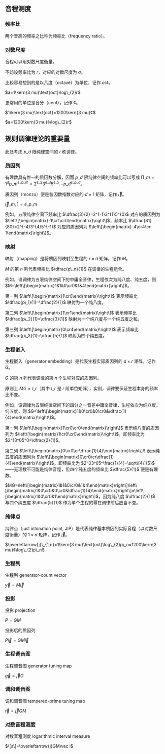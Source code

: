 ## 音程测度
### 频率比
两个音高的频率之比称为频率比（frequency ratio）。

### 对数尺度
音程可以用对数尺度衡量。

不妨设频率比为 $r$，对应的对数尺度为 $a$。

比较容易想到的是以八度（octave）为单位，记作 $\text{oct}$。

$a=1\kern{3 mu}\text{oct}\log\_{2}r$

更常用的单位是音分（cent），记作 $¢$。

$1\kern{3 mu}\text{oct}=1200\kern{3 mu}¢$

$a=1200\kern{3 mu}¢\log\_{2}r$

## 规则调律理论的重要量
此处考虑 $p\_d$ 限纯律空间的 $r$ 秩调律。

### 质因列
有理数具有惟一的质因数分解，因而 $p\_d$ 限纯律空间的频率比可以写成 $\displaystyle\prod\_{m=1}^{d}p\_m^{e\_{p\_m}}=2^{e\_2}3^{e\_3}5^{e\_5}\cdots p\_d^{e\_{p\_d}}$。

质因列（monzo）便是各因数指数对应的 $d\times 1$ 矩阵，记作 $\vec i$。

$\vec i\_{m,1}=e\_{p\_m}$

例如，五限纯律空间下频率比 $\dfrac{3}{2}=2^{-1}3^{1}5^{0}$ 对应的质因列为 $\left\[\begin{matrix}-1\cr1\cr0\end{matrix}\right\]$，频率比 $\dfrac{81}{80}=2^{-4}3^{4}5^{-1}$ 对应的质因列为 $\left\[\begin{matrix}-4\cr4\cr-1\end{matrix}\right\]$。

### 映射
映射（mapping）是将质因列映射至生程的 $r\times d$ 矩阵，记作 $M$。

$M$ 的第 $n$ 列代表频率比 $\dfrac{p\_n}{1}$ 在调律的生程组合。

例如，设调律为五限纯律空间下的中庸全音律，生程依次为纯八度、纯五度，则 $M=\left\[\begin{matrix}1&1&0\cr0&1&4\end{matrix}\right\]$。

第一列 $\left\[\begin{matrix}1\cr0\end{matrix}\right\]$ 表示频率比 $\dfrac{p\_1}{1}=\dfrac{2}{1}$ 映射为一个纯八度。

第二列 $\left\[\begin{matrix}1\cr1\end{matrix}\right\]$ 表示频率比 $\dfrac{p\_2}{1}=\dfrac{3}{1}$ 映射为一个纯八度与一个纯五度之和。

第三列 $\left\[\begin{matrix}0\cr4\end{matrix}\right\]$ 表示频率比 $\dfrac{p\_3}{1}=\dfrac{5}{1}$ 映射为四个纯五度。

### 生程嵌入
生程嵌入（generator embedding）是代表生程实际质因列的 $d\times r$ 矩阵，记作 $G$。

$G$ 的第 $n$ 列代表调律的第 $n$ 个生程对应的质因列。

原则上 $MG=I\_r$（其中 $I\_r$ 是 $r$ 阶单位矩阵），实则，调律要保证生程本身的频率比不变。

例如，设调律为五限纯律空间下的四分之一音差中庸全音律，生程依次为纯八度、纯五度，则 $G=\left\[\begin{matrix}1&0\cr0&0\cr0&\dfrac{1}{4}\end{matrix}\right\]$。

第一列 $\left\[\begin{matrix}1\cr0\cr0\end{matrix}\right\]$ 表示纯八度的质因列为 $\left\[\begin{matrix}1\cr0\cr0\end{matrix}\right\]$，即频率比为 $2^13^05^0=\dfrac{2}{1}$。

第二列 $\left\[\begin{matrix}0\cr0\cr\dfrac{1}{4}\end{matrix}\right\]$ 表示纯五度的质因列为 $\left\[\begin{matrix}0\cr0\cr\dfrac{1}{4}\end{matrix}\right\]$，即频率比为 $2^03^05^\frac{1}{4}=\sqrt\[4\]{5}$——无理数不可能是纯律音程，但四个纯五度的频率比 $\dfrac{5}{1}$ 便是有理数。

$MG=\left\[\begin{matrix}1&1&0\cr0&1&4\end{matrix}\right\]\left\[\begin{matrix}1&0\cr0&0\cr0&\dfrac{1}{4}\end{matrix}\right\]=\left\[\begin{matrix}1&0\cr0&1\end{matrix}\right\]$，因为纯八度 $\dfrac{2}{1}$ 与四个纯五度 $\dfrac{5}{1}$ 作为单个生程的幂在调律前后应当不变。

### 纯律点
纯律点（just intonation point, JIP）是代表纯律基本质因列实际音程（以对数尺度衡量）的 $1\times d$ 矩阵，记作 $\overleftarrow{j}$。

$\overleftarrow{j}\_{1,n}=1\kern{3 mu}\text{oct}\log\_{2}p\_n=1200\kern{3 mu}¢\log\_{2}p\_n$

### 生程列
生程列 generator-count vector

$\vec y=M\vec i$

### 投影
投影 projection

$P=GM$

投影后的质因列

$P\vec i=GM\vec i$

### 生程调音图
生程调音图 generator tuning map

$\overleftarrow{g}=\overleftarrow{j}G$

### 调和调音图
调和调音图 tempered-prime tuning map

$\overleftarrow{t}=\overleftarrow{j}GM$

### 对数音程测度
对数音程测度 logarithmic interval measure

$\[a\]=\overleftarrow{j}GM\vec i$
